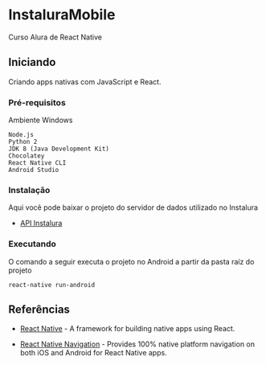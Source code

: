 # InstaluraMobile

Curso Alura de React Native

## Iniciando

Criando apps nativas com JavaScript e React.

### Pré-requisitos

Ambiente Windows

```
Node.js
Python 2
JDK 8 (Java Development Kit)
Chocolatey
React Native CLI
Android Studio
```

### Instalação

Aqui você pode baixar o projeto do servidor de dados utilizado no Instalura

* [API Instalura](https://github.com/alura-cursos/instalura-api)

### Executando

O comando a seguir executa o projeto no Android a partir da pasta raíz do projeto

```
react-native run-android
```

## Referências

* [React Native](https://facebook.github.io/react-native) - A framework for building native apps using React.

* [React Native Navigation](https://github.com/wix/react-native-navigation) - Provides 100% native platform navigation on both iOS and Android for React Native apps.